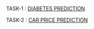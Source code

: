 TASK-1 : [DIABETES PREDICTION](https://github.com/Akshayasaisirivolu/InternPe/blob/main/Diabetes_Prediction.ipynb)

TASK-2 : [CAR PRICE PREDICTION](https://github.com/Akshayasaisirivolu/InternPe/blob/main/Car_Price_Predictor.ipynb)
